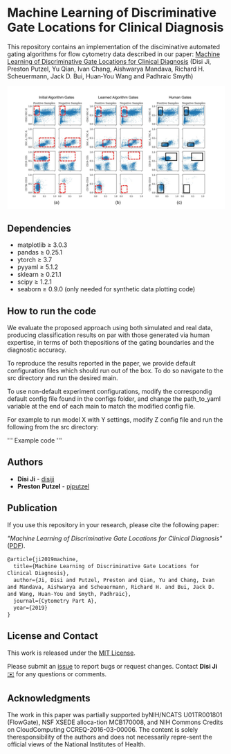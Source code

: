 # Machine Learning of Discriminative Gate Locations for Clinical Diagnosis

This repository contains an implementation of the disciminative automated gating algorithms for flow cytometry data described in our paper: 
[Machine Learning of Discriminative Gate Locations for Clinical Diagnosis](https://onlinelibrary.wiley.com/doi/full/10.1002/cyto.a.23906)
(Disi Ji, Preston Putzel, Yu Qian, Ivan Chang, Aishwarya Mandava, Richard H. Scheuermann, Jack D. Bui, Huan‐You Wang and Padhraic Smyth)

<p align="center">
  <img src="figures/gate_plots_with_best_params.pdf" alt="gates" width="512"/>
</p>

## Dependencies

* matplotlib $\geq$ 3.0.3
* pandas $\geq$ 0.25.1 
* ytorch $\geq$ 3.7 
* pyyaml $\geq$ 5.1.2
* sklearn $\geq$ 0.21.1
* scipy $\geq$ 1.2.1 
* seaborn $\geq$ 0.9.0 (only needed for synthetic data plotting code)


## How to run the code
We evaluate the proposed approach using both simulated and real data, 
producing classification results on par with those generated via human expertise, 
in terms of both thepositions of the gating boundaries and the diagnostic accuracy.

To reproduce the results reported in the paper, 
we provide default configuration files which should run out of the box. 
To do so navigate to the src directory and run the desired main. 

To use non-default experiment configurations, 
modify the correspondig default config file found in the configs folder, 
and change the path_to_yaml variable at the end of each main to match the modified config file. 

For example to run model X with Y settings, 
modify Z config file and run the following from the src directory:

'''
Example code 
'''

## Authors

* **Disi Ji**  - [disiji](https://github.com/disiji)
* **Preston Putzel** -
[pjputzel](https://github.com/pjputzel)


## Publication
If you use this repository in your research, please cite the following paper:

_"Machine Learning of Discriminative Gate Locations for Clinical Diagnosis"_ ([PDF](https://onlinelibrary.wiley.com/doi/epdf/10.1002/cyto.a.23906)).

    @article{ji2019machine,
      title={Machine Learning of Discriminative Gate Locations for Clinical Diagnosis},
      author={Ji, Disi and Putzel, Preston and Qian, Yu and Chang, Ivan and Mandava, Aishwarya and Scheuermann, Richard H. and Bui, Jack D. and Wang, Huan‐You and Smyth, Padhraic},
      journal={Cytometry Part A},
      year={2019}
    }

## License and Contact

This work is released under the [MIT License](LICENSE).

Please submit an [issue](https://github.com/disiji/fc_differentiable/issues/new) to report bugs or request changes. 
Contact **Disi Ji** [:envelope:](mailto:disij@uci.edu) for any questions or comments. 


## Acknowledgments
The work in this paper was partially supported byNIH/NCATS U01TR001801 (FlowGate), NSF XSEDE alloca-tion MCB170008, and NIH Commons Credits on CloudComputing CCREQ-2016-03-00006. The content is solely theresponsibility of the authors and does not necessarily repre-sent the official views of the National Institutes of Health.

